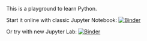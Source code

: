 This is a playground to learn Python.

Start it online with classic Jupyter Notebook: [![Binder](https://mybinder.org/badge.svg)](https://mybinder.org/v2/gh/MWack/python_class/master?filepath=playground.ipynb)

Or try with new Jupyter Lab: [![Binder](https://mybinder.org/badge.svg)](https://mybinder.org/v2/gh/MWack/python_class/master?filepath=playground.ipynb&urlpath=lab)
